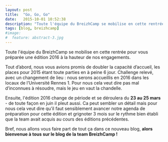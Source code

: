 ```yaml
---
layout: post
title:  "Go, Go, Go"
date:   2015-10-01 10:52:38
description: "Toute l'équipe du BreizhCamp se mobilise en cette rentrée pour vous préparée une édition 2016 à la hauteur de nos engagements."
tags: [blog, breizhcamp]
#image:
#  feature: abstract-3.jpg
---
```


Toute l'équipe du BreizhCamp se mobilise en cette rentrée pour vous préparée une édition 2016 à la hauteur de nos engagements.

Tout d’abord, nous vous avions promis de doubler la capacité d’accueil, les places pour 2015 étant toute parties en à peine 6 jour. Challenge relevé, avec un changement de lieu : nous serons accueillis en 2016 dans les locaux de l’Université Rennes 1. Pour nous cela veut dire pas mal d’inconnues à résoudre, mais le jeu en vaut la chandelle.

Ensuite, l'édition 2016 change de période et se déroulera du __23 au 25 mars__ - de toute façon en juin il pleut aussi. Ca peut sembler un détail mais pour nous cela veut dire qu’il faut sensiblement avancer notre agenda de préparation pour cette édition et grignoter 3 mois sur le rythme bien établi que la team avait acquis au cours des éditions précédentes.

Bref, nous allons vous faire part de tout ça dans ce nouveau blog, __alors bienvenue à tous sur le blog de la team BreizhCamp !__

